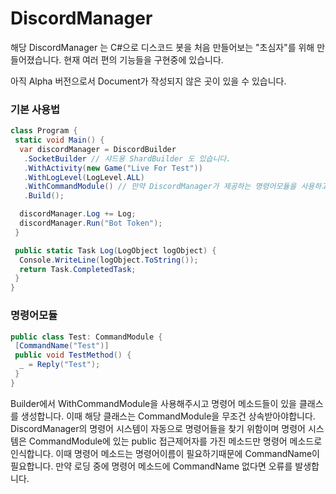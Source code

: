 # DiscordManager
해당 DiscordManager 는 C#으로 디스코드 봇을 처음 만들어보는 "초심자"를 위해 만들어졌습니다.
현재 여러 편의 기능들을 구현중에 있습니다.

아직 Alpha 버전으로서 Document가 작성되지 않은 곳이 있을 수 있습니다.

### 기본 사용법

```cs
class Program {
 static void Main() {
  var discordManager = DiscordBuilder
   .SocketBuilder // 샤드용 ShardBuilder 도 있습니다.
   .WithActivity(new Game("Live For Test"))
   .WithLogLevel(LogLevel.ALL)
   .WithCommandModule() // 만약 DiscordManager가 제공하는 명령어모듈을 사용하고 싶다면 해당 메소드를 사용해주세요.
   .Build();

  discordManager.Log += Log;
  discordManager.Run("Bot Token");
 }

 public static Task Log(LogObject logObject) {
  Console.WriteLine(logObject.ToString());
  return Task.CompletedTask;
 }
}
```

### 명령어모듈

```cs
public class Test: CommandModule {
 [CommandName("Test")]
 public void TestMethod() {
  _ = Reply("Test");
 }
}
```

Builder에서 WithCommandModule을 사용해주시고 명령어 메소드들이 있을 클래스를 생성합니다.
이때 해당 클래스는 CommandModule을 무조건 상속받아야합니다.
DiscordManager의 명령어 시스템이 자동으로 명령어들을 찾기 위함이며
명령어 시스템은 CommandModule에 있는 public 접근제어자를 가진 메소드만 명령어 메소드로 인식합니다.
이때 명령어 메소드는 명령어이름이 필요하기때문에 CommandName이 필요합니다.
만약 로딩 중에 명령어 메소드에 CommandName 없다면 오류를 발생합니다.
